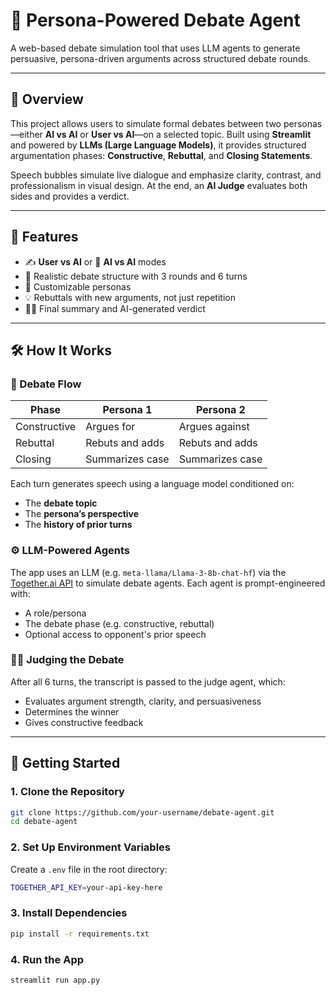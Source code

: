# 🧠 Persona-Powered Debate Agent

A web-based debate simulation tool that uses LLM agents to generate persuasive, persona-driven arguments across structured debate rounds.

---

## 📌 Overview

This project allows users to simulate formal debates between two personas—either **AI vs AI** or **User vs AI**—on a selected topic. Built using **Streamlit** and powered by **LLMs (Large Language Models)**, it provides structured argumentation phases: **Constructive**, **Rebuttal**, and **Closing Statements**.

Speech bubbles simulate live dialogue and emphasize clarity, contrast, and professionalism in visual design. At the end, an **AI Judge** evaluates both sides and provides a verdict.

---

## 🎯 Features

- ✍️ **User vs AI** or 🤖 **AI vs AI** modes  
- 💬 Realistic debate structure with 3 rounds and 6 turns  
- 🧠 Customizable personas  
- 💡 Rebuttals with new arguments, not just repetition  
- 👨‍⚖️ Final summary and AI-generated verdict  

---

## 🛠️ How It Works

### 🔁 Debate Flow

| Phase        | Persona 1       | Persona 2       |
|--------------|-----------------|-----------------|
| Constructive | Argues for      | Argues against  |
| Rebuttal     | Rebuts and adds | Rebuts and adds |
| Closing      | Summarizes case | Summarizes case |

Each turn generates speech using a language model conditioned on:
- The **debate topic**
- The **persona’s perspective**
- The **history of prior turns**

### ⚙️ LLM-Powered Agents

The app uses an LLM (e.g. `meta-llama/Llama-3-8b-chat-hf`) via the [Together.ai API](https://www.together.ai/) to simulate debate agents. Each agent is prompt-engineered with:
- A role/persona
- The debate phase (e.g. constructive, rebuttal)
- Optional access to opponent's prior speech

### 👨‍⚖️ Judging the Debate

After all 6 turns, the transcript is passed to the judge agent, which:
- Evaluates argument strength, clarity, and persuasiveness
- Determines the winner
- Gives constructive feedback

---

## 🚀 Getting Started

### 1. Clone the Repository

```bash
git clone https://github.com/your-username/debate-agent.git
cd debate-agent
```

### 2. Set Up Environment Variables

Create a `.env` file in the root directory:

```bash
TOGETHER_API_KEY=your-api-key-here
```

### 3. Install Dependencies

```bash
pip install -r requirements.txt
```

### 4. Run the App

```bash
streamlit run app.py
